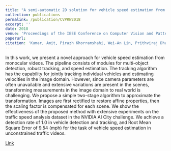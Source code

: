 ```yaml
---
title: "A semi-automatic 2D solution for vehicle speed estimation from monocular videos"
collection: publications
permalink: /publication/CVPRW2018
excerpt: ''
date: 2018
venue: 'Proceedings of the IEEE Conference on Computer Vision and Pattern Recognition Workshops'
paperurl: 
citation: 'Kumar, Amit, Pirazh Khorramshahi, Wei-An Lin, Prithviraj Dhar, Jun-Cheng Chen, and Rama Chellappa. "A semi-automatic 2D solution for vehicle speed estimation from monocular videos." In Proceedings of the IEEE Conference on Computer Vision and Pattern Recognition Workshops, pp. 137-144. 2018.'
---
```

In this work, we present a novel approach for vehicle speed estimation from monocular videos. The pipeline consists of modules for multi-object detection, robust tracking, and speed estimation. The tracking algorithm has the capability for jointly tracking individual vehicles and estimating velocities in the image domain. However, since camera parameters are often unavailable and extensive variations are present in the scenes, transforming measurements in the image domain to real world is challenging. We propose a simple two-stage algorithm to approximate the transformation. Images are first rectified to restore affine properties, then the scaling factor is compensated for each scene. We show the effectiveness of the proposed method with extensive experiments on the traffic speed analysis dataset in the NVIDIA AI City challenge. We achieve a detection rate of 1.0 in vehicle detection and tracking, and Root Mean Square Error of 9.54 (mph) for the task of vehicle speed estimation in unconstrained traffic videos.

[Link](http://openaccess.thecvf.com/content_cvpr_2018_workshops/papers/w3/Kumar_A_Semi-Automatic_2D_CVPR_2018_paper.pdf)
